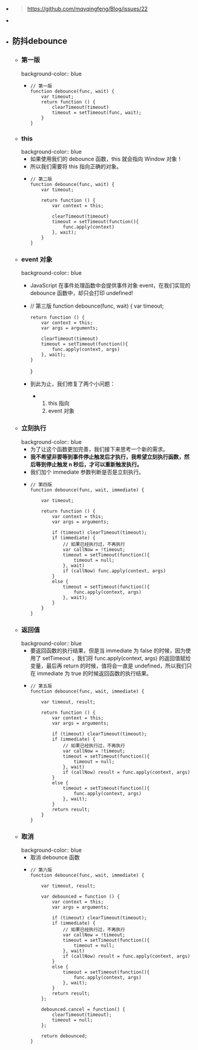 - > https://github.com/mqyqingfeng/Blog/issues/22
-
- ## 防抖debounce
	- ### 第一版
	  background-color:: blue
		- ```
		  // 第一版
		  function debounce(func, wait) {
		      var timeout;
		      return function () {
		          clearTimeout(timeout)
		          timeout = setTimeout(func, wait);
		      }
		  }
		  ```
	- ### this
	  background-color:: blue
		- 如果使用我们的 debounce 函数，this 就会指向 Window 对象！
		- 所以我们需要将 this 指向正确的对象。
		- ```
		  // 第二版
		  function debounce(func, wait) {
		      var timeout;
		  
		      return function () {
		          var context = this;
		  
		          clearTimeout(timeout)
		          timeout = setTimeout(function(){
		              func.apply(context)
		          }, wait);
		      }
		  }
		  ```
	- ### event 对象
	  background-color:: blue
		- JavaScript 在事件处理函数中会提供事件对象 event，在我们实现的 debounce 函数中，却只会打印 undefined!
		- // 第三版
		  function debounce(func, wait) {
		      var timeout;
		  
		      return function () {
		          var context = this;
		          var args = arguments;
		  
		          clearTimeout(timeout)
		          timeout = setTimeout(function(){
		              func.apply(context, args)
		          }, wait);
		      }
		  }
		- 到此为止，我们修复了两个小问题：
			- 1. this 指向
			  2. event 对象
	- ### 立刻执行
	  background-color:: blue
		- 为了让这个函数更加完善，我们接下来思考一个新的需求。
		- **我不希望非要等到事件停止触发后才执行，我希望立刻执行函数，然后等到停止触发 n 秒后，才可以重新触发执行。**
		- 我们加个 immediate 参数判断是否是立刻执行。
		- ```
		  // 第四版
		  function debounce(func, wait, immediate) {
		  
		      var timeout;
		  
		      return function () {
		          var context = this;
		          var args = arguments;
		  
		          if (timeout) clearTimeout(timeout);
		          if (immediate) {
		              // 如果已经执行过，不再执行
		              var callNow = !timeout;
		              timeout = setTimeout(function(){
		                  timeout = null;
		              }, wait)
		              if (callNow) func.apply(context, args)
		          }
		          else {
		              timeout = setTimeout(function(){
		                  func.apply(context, args)
		              }, wait);
		          }
		      }
		  }
		  ```
	- ### 返回值
	  background-color:: blue
		- 要返回函数的执行结果，但是当 immediate 为 false 的时候，因为使用了 setTimeout ，我们将 func.apply(context, args) 的返回值赋给变量，最后再 return 的时候，值将会一直是 undefined，所以我们只在 immediate 为 true 的时候返回函数的执行结果。
		- ```
		  // 第五版
		  function debounce(func, wait, immediate) {
		  
		      var timeout, result;
		  
		      return function () {
		          var context = this;
		          var args = arguments;
		  
		          if (timeout) clearTimeout(timeout);
		          if (immediate) {
		              // 如果已经执行过，不再执行
		              var callNow = !timeout;
		              timeout = setTimeout(function(){
		                  timeout = null;
		              }, wait)
		              if (callNow) result = func.apply(context, args)
		          }
		          else {
		              timeout = setTimeout(function(){
		                  func.apply(context, args)
		              }, wait);
		          }
		          return result;
		      }
		  }
		  ```
	- ### 取消
	  background-color:: blue
		- 取消 debounce 函数
		- ```
		  // 第六版
		  function debounce(func, wait, immediate) {
		  
		      var timeout, result;
		  
		      var debounced = function () {
		          var context = this;
		          var args = arguments;
		  
		          if (timeout) clearTimeout(timeout);
		          if (immediate) {
		              // 如果已经执行过，不再执行
		              var callNow = !timeout;
		              timeout = setTimeout(function(){
		                  timeout = null;
		              }, wait)
		              if (callNow) result = func.apply(context, args)
		          }
		          else {
		              timeout = setTimeout(function(){
		                  func.apply(context, args)
		              }, wait);
		          }
		          return result;
		      };
		  
		      debounced.cancel = function() {
		          clearTimeout(timeout);
		          timeout = null;
		      };
		  
		      return debounced;
		  }
		  ```